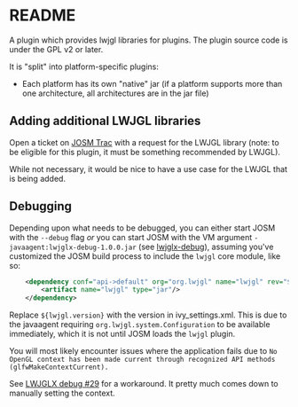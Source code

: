 # README 

A plugin which provides lwjgl libraries for plugins.
The plugin source code is under the GPL v2 or later.

It is "split" into platform-specific plugins:
* Each platform has its own "native" jar (if a
  platform supports more than one architecture,
  all architectures are in the jar file)

## Adding additional LWJGL libraries
Open a ticket on [JOSM Trac](https://josm.openstreetmap.de/newticket?cc=taylor.smock&keywords=lwjgl&component=Plugin)
with a request for the LWJGL library (note: to be eligible for this plugin, it
must be something recommended by LWJGL).

While not necessary, it would be nice to have a use case for the LWJGL that is
being added.

## Debugging
Depending upon what needs to be debugged, you can either start JOSM with the `--debug` flag _or_ you can start JOSM
with the VM argument `-javaagent:lwjglx-debug-1.0.0.jar` (see [lwjglx-debug](https://github.com/LWJGLX/debug)),
assuming you've customized the JOSM build process to include the `lwjgl` core module, like so:
```xml
	<dependency conf="api->default" org="org.lwjgl" name="lwjgl" rev="${lwjgl.version}">
		<artifact name="lwjgl" type="jar"/>
	</dependency>
```
Replace `${lwjgl.version}` with the version in ivy\_settings.xml. This is due to the javaagent requiring
`org.lwjgl.system.Configuration` to be available immediately, which it is not until JOSM loads the `lwjgl` plugin.


You will most likely encounter issues where the application fails due to
`No OpenGL context has been made current through recognized API methods (glfwMakeContextCurrent).`

See [LWJGLX debug #29](https://github.com/LWJGLX/debug/issues/29#issuecomment-985176717) for a workaround.
It pretty much comes down to manually setting the context.
